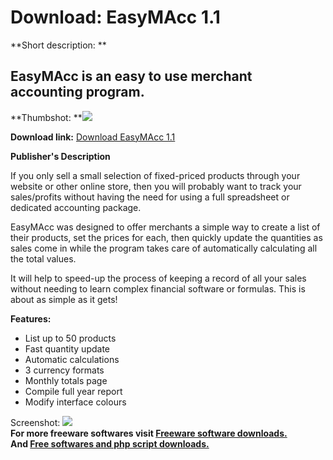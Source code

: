 # Download: EasyMAcc 1.1

**Short description: **

## EasyMAcc is an easy to use merchant accounting program.

  
**Thumbshot: **![](http://www.freewarefiles.com/screenshot/easymacc2_md.gif)   
  
**Download link:** [Download EasyMAcc 1.1](http://freesoftwares.boysofts.com/EasyMAcc_program_20361.html)  
  

**Publisher's Description**  
  

If you only sell a small selection of fixed-priced products through your
website or other online store, then you will probably want to track your
sales/profits without having the need for using a full spreadsheet or
dedicated accounting package.

EasyMAcc was designed to offer merchants a simple way to create a list of
their products, set the prices for each, then quickly update the quantities as
sales come in while the program takes care of automatically calculating all
the total values.

It will help to speed-up the process of keeping a record of all your sales
without needing to learn complex financial software or formulas. This is about
as simple as it gets!

**Features:**

  * List up to 50 products 
  * Fast quantity update 
  * Automatic calculations 
  * 3 currency formats 
  * Monthly totals page 
  * Compile full year report 
  * Modify interface colours 

  
  
Screenshot: ![](http://www.freewarefiles.com/screenshot/easymacc2.gif)  
**For more freeware softwares visit [Freeware software downloads.](http://freesoftwares.boysofts.com/)**   
**And [Free softwares and php script downloads.](http://www.boysofts.com/)**

